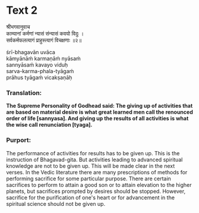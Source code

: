 # Text 2

श्रीभगवानुवाच  
काम्यानां कर्मणां न्यासं संन्यासं कवयो विदुः ।  
सर्वकर्मफलत्यागं प्राहुस्त्यागं विचक्षणाः ॥२॥

śrī-bhagavān uvāca  
kāmyānāḿ karmaṇāḿ nyāsaḿ  
sannyāsaḿ kavayo viduḥ  
sarva-karma-phala-tyāgaḿ  
prāhus tyāgaḿ vicakṣaṇāḥ



### Translation:

**The Supreme Personality of Godhead said: The giving up of activities that are based on material desire is what great learned men call the renounced order of life [sannyasa]. And giving up the results of all activities is what the wise call renunciation [tyaga].**

### Purport:

The performance of activities for results has to be given up. This is the instruction of Bhagavad-gita. But activities leading to advanced spiritual knowledge are not to be given up. This will be made clear in the next verses. In the Vedic literature there are many prescriptions of methods for performing sacrifice for some particular purpose. There are certain sacrifices to perform to attain a good son or to attain elevation to the higher planets, but sacrifices prompted by desires should be stopped. However, sacrifice for the purification of one's heart or for advancement in the spiritual science should not be given up.